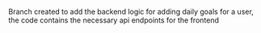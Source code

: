 Branch created to add the backend logic for adding daily goals for a user, the code contains the necessary api endpoints for the frontend
